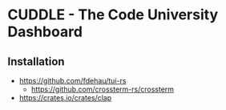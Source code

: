 # CUDDLE - The Code University Dashboard

## Installation

- https://github.com/fdehau/tui-rs
  - https://github.com/crossterm-rs/crossterm
- https://crates.io/crates/clap
